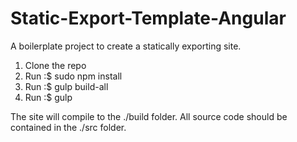 # Static-Export-Template-Angular
A boilerplate project to create a statically exporting site.


1) Clone the repo <br/>
2) Run :$ sudo npm install <br/>
3) Run :$ gulp build-all <br/>
4) Run :$ gulp <br/>

The site will compile to the ./build folder. All source code should be contained in the ./src folder.

